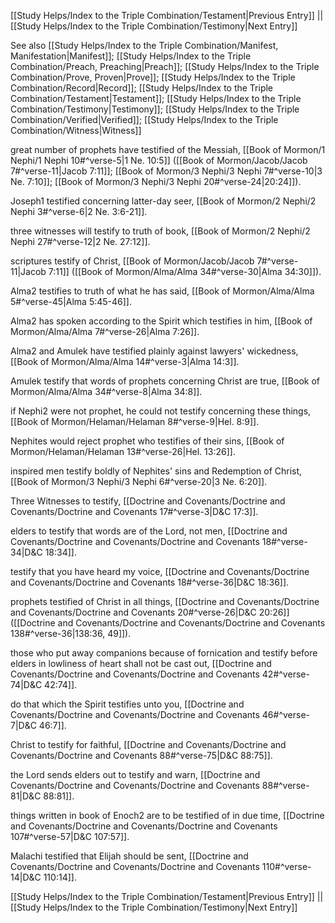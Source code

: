 [[Study Helps/Index to the Triple Combination/Testament|Previous Entry]]  ||  [[Study Helps/Index to the Triple Combination/Testimony|Next Entry]]

 See also [[Study Helps/Index to the Triple Combination/Manifest, Manifestation|Manifest]]; [[Study Helps/Index to the Triple Combination/Preach, Preaching|Preach]]; [[Study Helps/Index to the Triple Combination/Prove, Proven|Prove]]; [[Study Helps/Index to the Triple Combination/Record|Record]]; [[Study Helps/Index to the Triple Combination/Testament|Testament]]; [[Study Helps/Index to the Triple Combination/Testimony|Testimony]]; [[Study Helps/Index to the Triple Combination/Verified|Verified]]; [[Study Helps/Index to the Triple Combination/Witness|Witness]]

 great number of prophets have testified of the Messiah, [[Book of Mormon/1 Nephi/1 Nephi 10#^verse-5|1 Ne. 10:5]] ([[Book of Mormon/Jacob/Jacob 7#^verse-11|Jacob 7:11]]; [[Book of Mormon/3 Nephi/3 Nephi 7#^verse-10|3 Ne. 7:10]]; [[Book of Mormon/3 Nephi/3 Nephi 20#^verse-24|20:24]]).

 Joseph1 testified concerning latter-day seer, [[Book of Mormon/2 Nephi/2 Nephi 3#^verse-6|2 Ne. 3:6-21]].

 three witnesses will testify to truth of book, [[Book of Mormon/2 Nephi/2 Nephi 27#^verse-12|2 Ne. 27:12]].

 scriptures testify of Christ, [[Book of Mormon/Jacob/Jacob 7#^verse-11|Jacob 7:11]] ([[Book of Mormon/Alma/Alma 34#^verse-30|Alma 34:30]]).

 Alma2 testifies to truth of what he has said, [[Book of Mormon/Alma/Alma 5#^verse-45|Alma 5:45-46]].

 Alma2 has spoken according to the Spirit which testifies in him, [[Book of Mormon/Alma/Alma 7#^verse-26|Alma 7:26]].

 Alma2 and Amulek have testified plainly against lawyers' wickedness, [[Book of Mormon/Alma/Alma 14#^verse-3|Alma 14:3]].

 Amulek testify that words of prophets concerning Christ are true, [[Book of Mormon/Alma/Alma 34#^verse-8|Alma 34:8]].

 if Nephi2 were not prophet, he could not testify concerning these things, [[Book of Mormon/Helaman/Helaman 8#^verse-9|Hel. 8:9]].

 Nephites would reject prophet who testifies of their sins, [[Book of Mormon/Helaman/Helaman 13#^verse-26|Hel. 13:26]].

 inspired men testify boldly of Nephites' sins and Redemption of Christ, [[Book of Mormon/3 Nephi/3 Nephi 6#^verse-20|3 Ne. 6:20]].

 Three Witnesses to testify, [[Doctrine and Covenants/Doctrine and Covenants/Doctrine and Covenants 17#^verse-3|D&C 17:3]].

 elders to testify that words are of the Lord, not men, [[Doctrine and Covenants/Doctrine and Covenants/Doctrine and Covenants 18#^verse-34|D&C 18:34]].

 testify that you have heard my voice, [[Doctrine and Covenants/Doctrine and Covenants/Doctrine and Covenants 18#^verse-36|D&C 18:36]].

 prophets testified of Christ in all things, [[Doctrine and Covenants/Doctrine and Covenants/Doctrine and Covenants 20#^verse-26|D&C 20:26]] ([[Doctrine and Covenants/Doctrine and Covenants/Doctrine and Covenants 138#^verse-36|138:36, 49]]).

 those who put away companions because of fornication and testify before elders in lowliness of heart shall not be cast out, [[Doctrine and Covenants/Doctrine and Covenants/Doctrine and Covenants 42#^verse-74|D&C 42:74]].

 do that which the Spirit testifies unto you, [[Doctrine and Covenants/Doctrine and Covenants/Doctrine and Covenants 46#^verse-7|D&C 46:7]].

 Christ to testify for faithful, [[Doctrine and Covenants/Doctrine and Covenants/Doctrine and Covenants 88#^verse-75|D&C 88:75]].

 the Lord sends elders out to testify and warn, [[Doctrine and Covenants/Doctrine and Covenants/Doctrine and Covenants 88#^verse-81|D&C 88:81]].

 things written in book of Enoch2 are to be testified of in due time, [[Doctrine and Covenants/Doctrine and Covenants/Doctrine and Covenants 107#^verse-57|D&C 107:57]].

 Malachi testified that Elijah should be sent, [[Doctrine and Covenants/Doctrine and Covenants/Doctrine and Covenants 110#^verse-14|D&C 110:14]].

[[Study Helps/Index to the Triple Combination/Testament|Previous Entry]]  ||  [[Study Helps/Index to the Triple Combination/Testimony|Next Entry]]